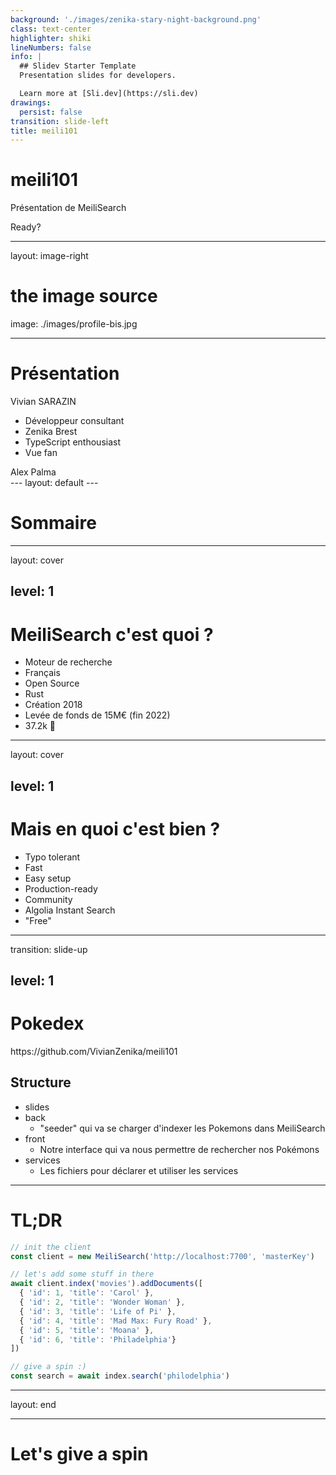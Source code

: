 ```yaml
---
background: './images/zenika-stary-night-background.png'
class: text-center
highlighter: shiki
lineNumbers: false
info: |
  ## Slidev Starter Template
  Presentation slides for developers.

  Learn more at [Sli.dev](https://sli.dev)
drawings:
  persist: false
transition: slide-left
title: meili101
---
```


# meili101

Présentation de MeiliSearch

<div class="pt-12">
  <span @click="$slidev.nav.next" class="px-2 py-1 rounded cursor-pointer" hover="bg-white bg-opacity-10">
    Ready? <carbon:arrow-right class="inline"/>
  </span>
</div>


---
layout: image-right

# the image source
image: ./images/profile-bis.jpg

---

# Présentation

Vivian SARAZIN

- Développeur consultant
- Zenika Brest
- TypeScript enthousiast
- Vue fan

<div class="pt-72 text-xs text-right">
  <carbon:camera class="inline" /> Alex Palma
</div>
---
layout: default
---

# Sommaire

<Toc></Toc>

---
layout: cover

level: 1
---


# MeiliSearch c'est quoi ?

<v-clicks>

- Moteur de recherche
- Français
- Open Source
- Rust
- Création 2018
- Levée de fonds de 15M€ (fin 2022)
- 37.2k 🌟

</v-clicks>

---
layout: cover

level: 1
---

# Mais en quoi c'est bien ?

<v-clicks>

- Typo tolerant
- Fast
- Easy setup
- Production-ready
- Community
- Algolia Instant Search
- "Free"

</v-clicks>

---
transition: slide-up

level: 1
---

# Pokedex


<div class="pb-8">
  <carbon:link class="inline"/>
  https://github.com/VivianZenika/meili101
</div>


## Structure

<v-clicks>

- slides
- back
  - "seeder" qui va se charger d'indexer les Pokemons dans MeiliSearch
- front
  - Notre interface qui va nous permettre de rechercher nos Pokémons
- services
  - Les fichiers pour déclarer et utiliser les services
  
</v-clicks>


---

# TL;DR


```ts {all|2|4-12|15}
// init the client
const client = new MeiliSearch('http://localhost:7700', 'masterKey')

// let's add some stuff in there
await client.index('movies').addDocuments([
  { 'id': 1, 'title': 'Carol' },
  { 'id': 2, 'title': 'Wonder Woman' },
  { 'id': 3, 'title': 'Life of Pi' },
  { 'id': 4, 'title': 'Mad Max: Fury Road' },
  { 'id': 5, 'title': 'Moana' },
  { 'id': 6, 'title': 'Philadelphia'}
])

// give a spin :)    
const search = await index.search('philodelphia')


```
---
layout: end

---

# Let's give a spin
